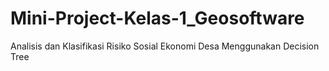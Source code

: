 # Mini-Project-Kelas-1_Geosoftware
Analisis dan Klasifikasi Risiko Sosial Ekonomi Desa Menggunakan Decision Tree
